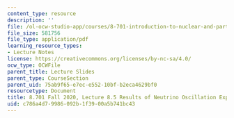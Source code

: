 ```yaml
---
content_type: resource
description: ''
file: /ol-ocw-studio-app/courses/8-701-introduction-to-nuclear-and-particle-physics-fall-2020/c786a4d79986092b1f3900a5b741bc43_MIT8_701f20_lec8.5.pdf
file_size: 581756
file_type: application/pdf
learning_resource_types:
- Lecture Notes
license: https://creativecommons.org/licenses/by-nc-sa/4.0/
ocw_type: OCWFile
parent_title: Lecture Slides
parent_type: CourseSection
parent_uid: 75ab9f65-e7ec-e552-10bf-b2eca4629bf0
resourcetype: Document
title: 8.701 Fall 2020, Lecture 8.5 Results of Neutrino Oscillation Experiments
uid: c786a4d7-9986-092b-1f39-00a5b741bc43
---
```

